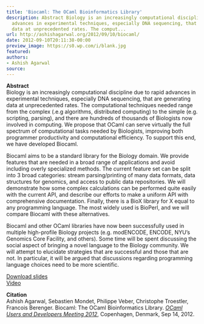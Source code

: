 ```yaml
---
title: 'Biocaml: The OCaml Bioinformatics Library'
description: Abstract Biology is an increasingly computational discipline due to rapid
  advances in experimental techniques, especially DNA sequencing, that are generating
  data at unprecedented rates. The comput...
url: http://ashishagarwal.org/2012/09/10/biocaml/
date: 2012-09-10T20:11:38-00:00
preview_image: https://s0.wp.com/i/blank.jpg
featured:
authors:
- Ashish Agarwal
source:
---
```


<p><strong>Abstract</strong><br/>
Biology is an increasingly computational discipline due to rapid advances in experimental techniques, especially DNA sequencing, that are generating data at unprecedented rates. The computational techniques needed range from the complex (.e.g algorithms, distributed computing) to the simple (e.g. scripting, parsing), and there are hundreds of thousands of Biologists now involved in computing. We propose that OCaml can serve virtually the full spectrum of computational tasks needed by Biologists, improving both programmer productivity and computational efficiency. To support this end, we have developed Biocaml.</p>
<p>Biocaml aims to be a standard library for the Biology domain. We provide features that are needed in a broad range of applications and avoid including overly specialized methods. The current feature set can be split into 3 broad categories: stream parsing/printing of many data formats, data structures for genomics, and access to public data repositories. We will demonstrate how some complex calculations can be performed quite easily with the current API, and describe our efforts to make a uniform API with comprehensive documentation. Finally, there is a BioX library for X equal to any programming language. The most widely used is BioPerl, and we will compare Biocaml with these alternatives.</p>
<p>Biocaml and other OCaml libraries have now been successfully used in multiple high-profile Biology projects (e.g. modENCODE, ENCODE, NYU&rsquo;s Genomics Core Facility, and others). Some time will be spent discussing the social aspect of bringing a novel language to the Biology community. We will attempt to elucidate strategies that are successful and those that are not. In particular, it will be argued that discussions regarding programming language choices need to be more scientific.</p>
<p><a href="http://ashishagarwal.org/wp-content/uploads/2012/09/biocaml-OUD2012.pdf" class="pdf">Download slides</a><br/>
<a href="http://www.youtube.com/watch?v=rzrqcTWc2V8&amp;feature=plcp" class="television">Video</a></p>
<p><strong>Citation</strong><br/>
Ashish Agarwal, Sebastien Mondet, Philippe Veber, Christophe Troestler, Francois Berenger. Biocaml: The OCaml Bioinformatics Library. <em><a href="http://oud.ocaml.org - [1 Client error: Couldn't resolve host name]">OCaml Users and Developers Meeting 2012</a></em>, Copenhagen, Denmark, Sep 14, 2012.</p>


